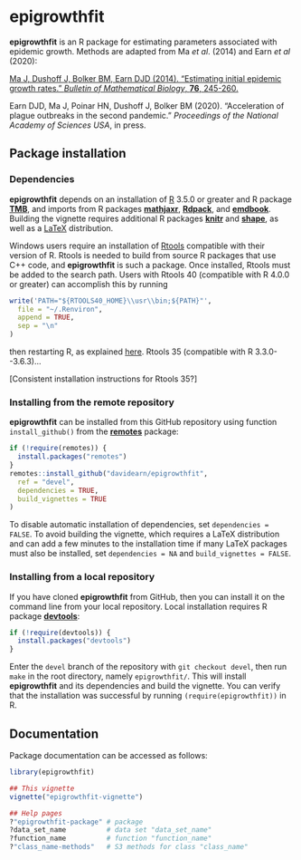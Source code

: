 # epigrowthfit

**epigrowthfit** is an R package for estimating parameters associated with
epidemic growth. Methods are adapted from Ma *et al*. (2014) and Earn *et al*
(2020):

[Ma J, Dushoff J, Bolker BM, Earn DJD (2014). “Estimating initial epidemic growth rates.” *Bulletin of Mathematical Biology*, **76**, 245-260.](https://davidearn.mcmaster.ca/publications/MaEtAl2014)

Earn DJD, Ma J, Poinar HN, Dushoff J, Bolker BM (2020). “Acceleration of plague outbreaks in the second pandemic.” *Proceedings of the National Academy of Sciences USA*, in press.

## Package installation

### Dependencies

**epigrowthfit** depends on an installation of
[R](https://www.r-project.org/)
3.5.0 or greater and R package
[**TMB**](https://CRAN.R-project.org/package=TMB),
and imports from R packages
[**mathjaxr**](https://CRAN.R-project.org/package=mathjaxr),
[**Rdpack**](https://CRAN.R-project.org/package=Rdpack),
and
[**emdbook**](https://CRAN.R-project.org/package=emdbook).
Building the vignette requires additional R packages
[**knitr**](https://CRAN.R-project.org/package=knitr)
and
[**shape**](https://CRAN.R-project.org/package=shape),
as well as a [LaTeX](https://www.latex-project.org/)
distribution.

Windows users require an installation of
[Rtools](https://cran.r-project.org/bin/windows/Rtools/)
compatible with their version of R. Rtools is needed to
build from source R packages that use C++ code, and
**epigrowthfit** is such a package. Once installed, Rtools
must be added to the search path. Users with Rtools 40
(compatible with R 4.0.0 or greater) can accomplish
this by running

```r
write('PATH="${RTOOLS40_HOME}\\usr\\bin;${PATH}"',
  file = "~/.Renviron",
  append = TRUE,
  sep = "\n"
)
```

then restarting R, as explained
[here](https://cran.r-project.org/bin/windows/Rtools/).
Rtools 35 (compatible with R 3.3.0--3.6.3)...

[Consistent installation instructions for Rtools 35?]

### Installing from the remote repository

**epigrowthfit** can be installed from this GitHub repository
using function `install_github()` from the
[**remotes**](https://CRAN.R-project.org/package=remotes)
package:

```r
if (!require(remotes)) {
  install.packages("remotes")
}
remotes::install_github("davidearn/epigrowthfit",
  ref = "devel",
  dependencies = TRUE,
  build_vignettes = TRUE
)
```

To disable automatic installation of dependencies,
set `dependencies = FALSE`. To avoid building the
vignette, which requires a LaTeX distribution and
can add a few minutes to the installation time if
many LaTeX packages must also be installed, set
`dependencies = NA` and `build_vignettes = FALSE`.

### Installing from a local repository

If you have cloned **epigrowthfit** from GitHub, then you can install
it on the command line from your local repository. Local installation
requires R package
[**devtools**](https://CRAN.R-project.org/package=devtools):

```r
if (!require(devtools)) {
  install.packages("devtools")
}
```

Enter the `devel` branch of the repository with
`git checkout devel`, then run `make` in the root directory,
namely `epigrowthfit/`. This will install **epigrowthfit**
and its dependencies and build the vignette. You can verify
that the installation was successful by running
`(require(epigrowthfit))` in R.

## Documentation

Package documentation can be accessed as follows:

```r
library(epigrowthfit)

## This vignette
vignette("epigrowthfit-vignette")

## Help pages
?"epigrowthfit-package" # package
?data_set_name          # data set "data_set_name"
?function_name          # function "function_name"
?"class_name-methods"   # S3 methods for class "class_name"
```
